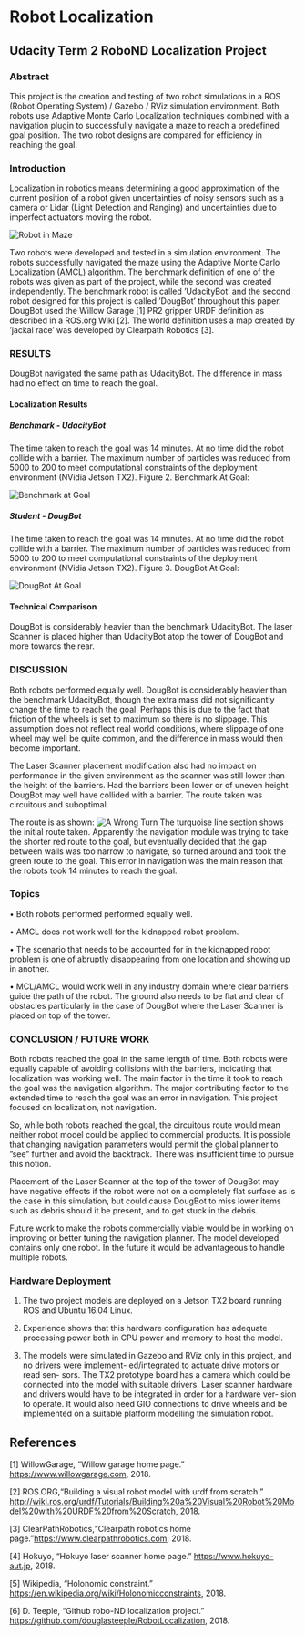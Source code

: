 # Robot Localization
## Udacity Term 2 RoboND Localization Project

### Abstract
This project is the creation and testing of two robot simulations in a ROS (Robot Operating System) / Gazebo / RViz simulation environment. Both robots use Adaptive Monte Carlo Localization techniques combined with a navigation plugin to successfully navigate a maze to reach a predefined goal position. The two robot designs are compared for efficiency in reaching the goal.

### Introduction
Localization in robotics means determining a good approximation of the current position of a robot given uncertainties of noisy sensors such as a camera or Lidar (Light Detection and Ranging) and uncertainties due to imperfect actuators moving the robot.

![Robot in Maze](doug_bot/images/splash.jpg "Figure 1. One of the simulation robots traversing the maze.")

Two robots were developed and tested in a simulation environment. The robots successfully navigated the maze using the Adaptive Monte Carlo Localization (AMCL) algorithm. The benchmark definition of one of the robots was given as part of the project, while the second was created independently. The benchmark robot is called ’UdacityBot’ and the second robot designed for this project is called ’DougBot’ throughout this paper. DougBot used the Willow Garage [1] PR2 gripper URDF definition as described in a ROS.org Wiki [2]. The world definition uses a map created by ’jackal race’ was developed by Clearpath Robotics [3].

### RESULTS
DougBot navigated the same path as UdacityBot. The difference in mass had no effect on time to reach the goal.

#### Localization Results

##### Benchmark - UdacityBot
The time taken to reach the goal was 14 minutes. At no time did the robot collide with a barrier. The maximum number of particles was reduced from 5000 to 200 to meet computational constraints of the deployment environment (NVidia Jetson TX2). Figure 2. Benchmark At Goal:

![Benchmark at Goal](udacity_bot/images/udacitybothome3.png "Figure 2. Benchmark At Goal.")

##### Student - DougBot
The time taken to reach the goal was 14 minutes. At no time did the robot collide with a barrier. The maximum number of particles was reduced from 5000 to 200 to meet computational constraints of the deployment environment (NVidia Jetson TX2). Figure 3. DougBot At Goal:

![DougBot At Goal](doug_bot/images/dougbothome.png "Figure 3. DougBot At Goal.")

#### Technical Comparison
DougBot is considerably heavier than the benchmark UdacityBot. The laser Scanner is placed higher than UdacityBot atop the tower of DougBot and more towards the rear.

### DISCUSSION
Both robots performed equally well. DougBot is considerably heavier than the benchmark UdacityBot, though the extra mass did not significantly change the time to reach the goal. Perhaps this is due to the fact that friction of the wheels is set to maximum so there is no slippage. This assumption does not reflect real world conditions, where slippage of one wheel may well be quite common, and the difference in mass would then become important.

The Laser Scanner placement modification also had no impact on performance in the given environment as the scanner was still lower than the height of the barriers. Had the barriers been lower or of uneven height DougBot may well have collided with a barrier.
The route taken was circuitous and suboptimal. 

The route is as shown:
![A Wrong Turn](doug_bot/images/dougbotroute.jpg "Figure 4. Navigation Route.")
The turquoise line section shows the initial route taken. Apparently the navigation module was trying to take the shorter red route to the goal, but eventually decided that the gap between walls was too narrow to navigate, so turned around and took the green route to the goal. This error in navigation was the main reason that the robots took 14 minutes to reach the goal.

### Topics

• Both robots performed performed equally well.

• AMCL does not work well for the kidnapped robot problem.

• The scenario that needs to be accounted for in the
kidnapped robot problem is one of abruptly disappearing from one location and showing up in another.

• MCL/AMCL would work well in any industry domain where clear barriers guide the path of the robot. The ground also needs to be flat and clear of obstacles particularly in the case of DougBot where the Laser Scanner is placed on top of the tower.

### CONCLUSION / FUTURE WORK
Both robots reached the goal in the same length of time. Both robots were equally capable of avoiding collisions with the barriers, indicating that localization was working well. The main factor in the time it took to reach the goal was the navigation algorithm. The major contributing factor to the extended time to reach the goal was an error in navigation. This project focused on localization, not navigation.

So, while both robots reached the goal, the circuitous route would mean neither robot model could be applied to commercial products.
It is possible that changing navigation parameters would permit the global planner to ”see” further and avoid the backtrack. There was insufficient time to pursue this notion.

Placement of the Laser Scanner at the top of the tower of DougBot may have negative effects if the robot were not on a completely flat surface as is the case in this simulation, but could cause DougBot to miss lower items such as debris should it be present, and to get stuck in the debris.

Future work to make the robots commercially viable would be in working on improving or better tuning the navigation planner.
The model developed contains only one robot. In the future it would be advantageous to handle multiple robots.

### Hardware Deployment

1) The two project models are deployed on a Jetson TX2 board running ROS and Ubuntu 16.04 Linux.

2) Experience shows that this hardware configuration has adequate processing power both in CPU power and memory to host the model.

3) The models were simulated in Gazebo and RViz only in this project, and no drivers were implement- ed/integrated to actuate drive motors or read sen- sors. The TX2 prototype board has a camera which could be connected into the model with suitable drivers. Laser scanner hardware and drivers would have to be integrated in order for a hardware ver- sion to operate. It would also need GIO connections to drive wheels and be implemented on a suitable platform modelling the simulation robot.

## References
[1] WillowGarage, “Willow garage home page.” https://www.willowgarage.com, 2018.

[2] ROS.ORG,“Building a visual robot model with urdf from scratch.” http://wiki.ros.org/urdf/Tutorials/Building%20a%20Visual%20Robot%20Model%20with%20URDF%20from%20Scratch, 2018.

[3] ClearPathRobotics,“Clearpath robotics home page.”https://www.clearpathrobotics.com, 2018.

[4] Hokuyo, “Hokuyo laser scanner home page.” https://www.hokuyo-aut.jp, 2018.

[5] Wikipedia, “Holonomic constraint.” https://en.wikipedia.org/wiki/Holonomicconstraints, 2018.

[6] D. Teeple, “Github robo-ND localization project.” https://github.com/douglasteeple/RobotLocalization, 2018.

